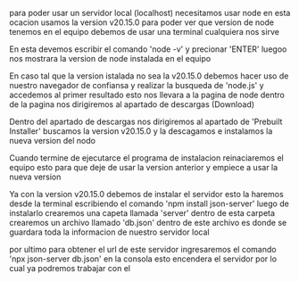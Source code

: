 para poder usar un servidor local (localhost) necesitamos usar node en esta ocacion usamos la version v20.15.0
para poder ver que version de node tenemos en el equipo debemos de usar una terminal cualquiera nos sirve

En esta devemos escribir el comando 'node -v' y precionar 'ENTER' luegoo nos mostrara la version de node instalada en el equipo

En caso tal que la version istalada no sea la v20.15.0 debemos hacer uso de nuestro navegador de confiansa y realizar la busqueda de 'node.js' y accedemos al primer resultado esto nos llevara a la pagina de node dentro de la pagina nos dirigiremos al apartado de descargas (Download)

Dentro del apartado de descargas nos dirigiremos al apartado de 'Prebuilt Installer' buscamos la version v20.15.0 y la descagamos e instalamos la nueva version del nodo 

Cuando termine de ejecutarce el programa de instalacion reinaciaremos el equipo esto para que deje de usar la version anterior y empiece a usar la nueva version 

Ya con la version v20.15.0 debemos de instalar el servidor esto la haremos desde la terminal escribiendo el comando 'npm install json-server' luego de instalarlo crearemos una capeta llamada 'server' dentro de esta carpeta crearemos un archivo llamado 'db.json' dentro de este archivo es donde se guardara toda la informacion de nuestro servidor local 

por ultimo para obtener el url de este servidor ingresaremos el comando 'npx json-server db.json' en la consola esto encendera el servidor por lo cual ya podremos trabajar con el 
